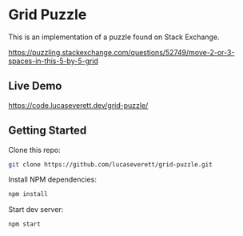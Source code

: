 # Grid Puzzle

This is an implementation of a puzzle found on Stack Exchange.

https://puzzling.stackexchange.com/questions/52749/move-2-or-3-spaces-in-this-5-by-5-grid

## Live Demo

https://code.lucaseverett.dev/grid-puzzle/

## Getting Started

Clone this repo:

```sh
git clone https://github.com/lucaseverett/grid-puzzle.git
```

Install NPM dependencies:

```sh
npm install
```

Start dev server:

```sh
npm start
```
